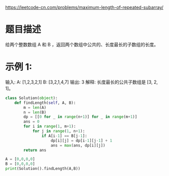 https://leetcode-cn.com/problems/maximum-length-of-repeated-subarray/
# 题目描述
给两个整数数组 A 和 B ，返回两个数组中公共的、长度最长的子数组的长度。

# 示例 1:
输入:
A: [1,2,3,2,1]
B: [3,2,1,4,7]
输出: 3
解释: 
长度最长的公共子数组是 [3, 2, 1]。

```python
class Solution(object):
    def findLength(self, A, B):
        m = len(A)
        n = len(B)
        dp = [[0 for _ in range(n+1)] for _ in range(m+1)]
        ans = 0
        for i in range(1, m+1):
            for j in range(1, n+1):
                if A[i-1] == B[j-1]:
                    dp[i][j] = dp[i-1][j-1] + 1
                    ans = max(ans, dp[i][j])
        return ans

A = [0,0,0,0]
B = [0,0,0,0]
print(Solution().findLength(A,B))
```